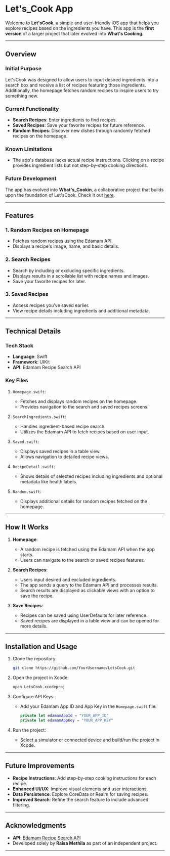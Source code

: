 # Let's_Cook App

Welcome to **Let'sCook**, a simple and user-friendly iOS app that helps you explore recipes based on the ingredients you have. This app is the **first version** of a larger project that later evolved into **What's Cooking**.

---

## Overview

### Initial Purpose
Let'sCook was designed to allow users to input desired ingredients into a search box and receive a list of recipes featuring those ingredients. Additionally, the homepage fetches random recipes to inspire users to try something new.

### Current Functionality
- **Search Recipes**: Enter ingredients to find recipes.
- **Saved Recipes**: Save your favorite recipes for future reference.
- **Random Recipes**: Discover new dishes through randomly fetched recipes on the homepage.

### Known Limitations
- The app's database lacks actual recipe instructions. Clicking on a recipe provides ingredient lists but not step-by-step cooking directions.

### Future Development
The app has evolved into **What's_Cookin**, a collaborative project that builds upon the foundation of Let'sCook. Check it out [here](https://github.com/JQuanMoodie/Whats_Cookin).

---

## Features

### 1. **Random Recipes on Homepage**
- Fetches random recipes using the Edamam API.
- Displays a recipe's image, name, and basic details.

### 2. **Search Recipes**
- Search by including or excluding specific ingredients.
- Displays results in a scrollable list with recipe names and images.
- Save your favorite recipes for later.

### 3. **Saved Recipes**
- Access recipes you’ve saved earlier.
- View recipe details including ingredients and additional metadata.

---

## Technical Details

### Tech Stack
- **Language**: Swift
- **Framework**: UIKit
- **API**: Edamam Recipe Search API

### Key Files
1. `Homepage.swift`:
   - Fetches and displays random recipes on the homepage.
   - Provides navigation to the search and saved recipes screens.

2. `SearchIngredients.swift`:
   - Handles ingredient-based recipe search.
   - Utilizes the Edamam API to fetch recipes based on user input.

3. `Saved.swift`:
   - Displays saved recipes in a table view.
   - Allows navigation to detailed recipe views.

4. `RecipeDetail.swift`:
   - Shows details of selected recipes including ingredients and optional metadata like health labels.

5. `Random.swift`:
   - Displays additional details for random recipes fetched on the homepage.

---

## How It Works
1. **Homepage**:
   - A random recipe is fetched using the Edamam API when the app starts.
   - Users can navigate to the search or saved recipes features.

2. **Search Recipes**:
   - Users input desired and excluded ingredients.
   - The app sends a query to the Edamam API and processes results.
   - Search results are displayed as clickable views with an option to save the recipe.

3. **Save Recipes**:
   - Recipes can be saved using UserDefaults for later reference.
   - Saved recipes are displayed in a table view and can be opened for more details.

---

## Installation and Usage

1. Clone the repository:
   ```bash
   git clone https://github.com/YourUsername/LetsCook.git
   ```

2. Open the project in Xcode:
   ```bash
   open LetsCook.xcodeproj
   ```

3. Configure API Keys:
   - Add your Edamam App ID and App Key in the `Homepage.swift` file:
     ```swift
     private let edamamAppId = "YOUR_APP_ID"
     private let edamamAppKey = "YOUR_APP_KEY"
     ```

4. Run the project:
   - Select a simulator or connected device and build/run the project in Xcode.

---

## Future Improvements
- **Recipe Instructions**: Add step-by-step cooking instructions for each recipe.
- **Enhanced UI/UX**: Improve visual elements and user interactions.
- **Data Persistence**: Explore CoreData or Realm for saving recipes.
- **Improved Search**: Refine the search feature to include advanced filtering.

---

## Acknowledgments
- **API**: [Edamam Recipe Search API](https://developer.edamam.com/)
- Developed solely by **Raisa Methila** as part of an independent project.

---
